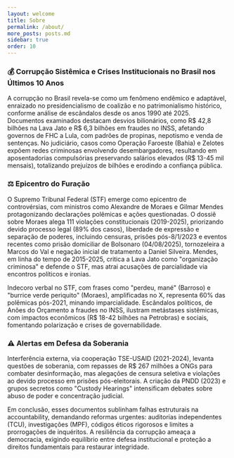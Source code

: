 ```yaml
---
layout: welcome
title: Sobre
permalink: /about/
more_posts: posts.md
sidebar: true
order: 10
---
```


### 💰 Corrupção Sistêmica e Crises Institucionais no Brasil nos Últimos 10 Anos

A corrupção no Brasil revela-se como um fenômeno endêmico e adaptável, enraizado no presidencialismo de coalizão e no patrimonialismo histórico, conforme análise de escândalos desde os anos 1990 até 2025. Documentos examinados destacam desvios bilionários, como R$ 42,8 bilhões na Lava Jato e R$ 6,3 bilhões em fraudes no INSS, afetando governos de FHC a Lula, com padrões de propinas, nepotismo e venda de sentenças. No judiciário, casos como Operação Faroeste (Bahia) e Zelotes expõem redes criminosas envolvendo desembargadores, resultando em aposentadorias compulsórias preservando salários elevados (R$ 13-45 mil mensais), totalizando prejuízos de bilhões e erodindo a confiança pública.

### ⚖️ Epicentro do Furação 

O Supremo Tribunal Federal (STF) emerge como epicentro de controvérsias, com ministros como Alexandre de Moraes e Gilmar Mendes protagonizando declarações polêmicas e ações questionadas. O dossiê sobre Moraes alega 111 violações constitucionais (2019-2025), priorizando devido processo legal (89% dos casos), liberdade de expressão e separação de poderes, incluindo censuras, prisões pós-8/1/2023 e eventos recentes como prisão domiciliar de Bolsonaro (04/08/2025), tornozeleira a Marcos do Val e negação inicial de tratamento a Daniel Silveira. Mendes, em linha do tempo de 2015-2025, critica a Lava Jato como "organização criminosa" e defende o STF, mas atrai acusações de parcialidade via encontros políticos e ironias.

Indecoro verbal no STF, com frases como "perdeu, mané" (Barroso) e "burrice verde periquito" (Moraes), amplificadas no X, representa 60% das polêmicas pós-2021, minando imparcialidade. Escândalos políticos, de Anões do Orçamento a fraudes no INSS, ilustram metástases sistêmicas, com impactos econômicos (R$ 18-42 bilhões na Petrobras) e sociais, fomentando polarização e crises de governabilidade.

### ⚠️ Alertas em Defesa da Soberania

Interferência externa, via cooperação TSE-USAID (2021-2024), levanta questões de soberania, com repasses de R$ 267 milhões a ONGs para combater desinformação, mas alegações de censura seletiva e violações ao devido processo em prisões pós-eleitorais. A criação da PNDD (2023) e grupos secretos como "Custody Hearings" intensificam debates sobre abuso de poder e concentração judicial.

Em conclusão, esses documentos sublinham falhas estruturais na accountability, demandando reformas urgentes: auditorias independentes (TCU), investigações (MPF), códigos éticos rigorosos e limites a prorrogações de inquéritos. A resiliência da corrupção ameaça a democracia, exigindo equilíbrio entre defesa institucional e proteção a direitos fundamentais para restaurar integridade.
